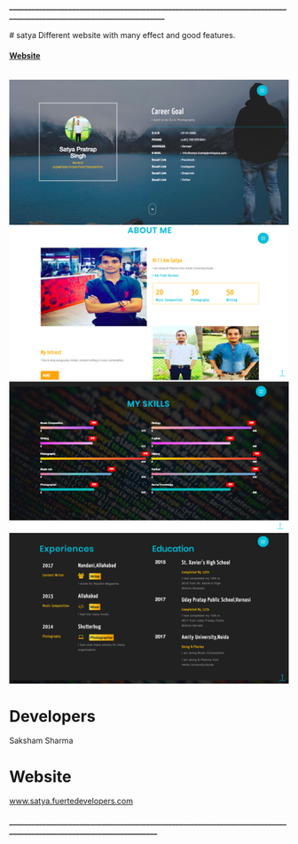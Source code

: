 <h4>_____________________________________________________________________________________________________________________</h4>
# satya
Different website with many effect and good features.

<h4><a href ="satya.fuertdevelopers.com">Website</a></h4>
<br>

<img src="s1.png">
<img src="s2.png">

<img src="s3.png">
<img src="s4.png">

# Developers
Saksham Sharma
 # Website
 www.satya.fuertedevelopers.com
 <h4>___________________________________________________________________________________________________________________</h4>
